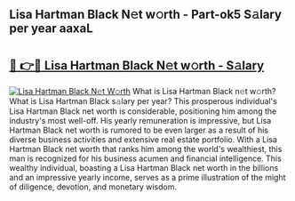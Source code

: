 ## Lisa Hartman Black N𝚎t w𝚘rth - Part-ok5 S𝚊lary per year aaxaL

# <h2><a href="http://gc2vt2s.nevu.top/?p=Lisa+Hartman+Black">🔗 👉🔴 Lisa Hartman Black N𝚎t w𝚘rth - S𝚊lary</a></h2>

[![Lisa Hartman Black N𝚎t W𝚘rth](https://i.imgur.com/Oavwk0R.jpeg)](http://gc2vt2s.nevu.top/?p=Lisa+Hartman+Black)
What is Lisa Hartman Black n𝚎t w𝚘rth? What is Lisa Hartman Black s𝚊lary per year?
This prosperous individual's Lisa Hartman Black net worth is considerable, positioning him among the industry's most well-off. His yearly remuneration is impressive, but Lisa Hartman Black net worth is rumored to be even larger as a result of his diverse business activities and extensive real estate portfolio. With a Lisa Hartman Black net worth that ranks him among the world's wealthiest, this man is recognized for his business acumen and financial intelligence. This wealthy individual, boasting a Lisa Hartman Black net worth in the billions and an impressive yearly income, serves as a prime illustration of the might of diligence, devotion, and monetary wisdom.
